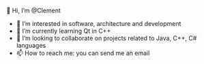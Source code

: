👋 Hi, I’m @Clement
- 👀 I’m interested in software, architecture and development
- 🌱 I’m currently learning Qt in C++
- 💞️ I’m looking to collaborate on projects related to Java, C++, C# languages
- 📫 How to reach me: you can send me an email 

<!---
dev-clement/dev-clement is a ✨ special ✨ repository because its `README.md` (this file) appears on your GitHub profile.
You can click the Preview link to take a look at your changes.
--->
